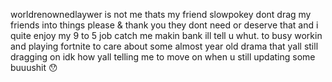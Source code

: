 worldrenownedlaywer is not me thats my friend slowpokey dont drag my friends into things please & thank you they dont need or deserve that and i quite enjoy my 9 to 5 job catch me makin bank ill tell u whut. to busy workin and playing fortnite to care about some almost year old drama that yall still dragging on idk how yall telling me to move on when u still updating some buuushit 😯
